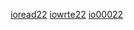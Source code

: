 [ioread22](../utils/ioread22/ioread22.man)
[iowrte22](../utils/iowrte22/iowrte22.man)
[io00022](../utils/io00022/io00022.man)
